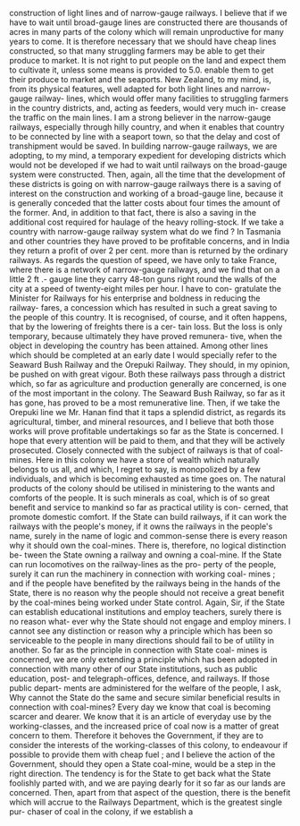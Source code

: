 construction of light lines and of narrow-gauge railways. I believe that if we have to wait until broad-gauge lines are constructed there are thousands of acres in many parts of the colony which will remain unproductive for many years to come. It is therefore necessary that we should have cheap lines constructed, so that many struggling farmers may be able to get their produce to market. It is not right to put people on the land and expect them to cultivate it, unless some means is provided to 5.0. enable them to get their produce to market and the seaports. New Zealand, to my mind, is, from its physical features, well adapted for both light lines and narrow-gauge railway- lines, which would offer many facilities to struggling farmers in the country districts, and, acting as feeders, would very much in- crease the traffic on the main lines. I am a strong believer in the narrow-gauge railways, especially through hilly country, and when it enables that country to be connected by line with a seaport town, so that the delay and cost of transhipment would be saved. In building narrow-gauge railways, we are adopting, to my mind, a temporary expedient for developing districts which would not be developed if we had to wait until railways on the broad-gauge system were constructed. Then, again, all the time that the development of these districts is going on with narrow-gauge railways there is a saving of interest on the construction and working of a broad-gauge line, because it is generally conceded that the latter costs about four times the amount of the former. And, in addition to that fact, there is also a saving in the additional cost required for haulage of the heavy rolling-stock. If we take a country with narrow-gauge railway system what do we find ? In Tasmania and other countries they have proved to be profitable concerns, and in India they return a profit of over 2 per cent. more than is returned by the ordinary railways. As regards the question of speed, we have only to take France, where there is a network of narrow-gauge railways, and we find that on a little 2 ft .- gauge line they carry 48-ton guns right round the walls of the city at a speed of twenty-eight miles per hour. I have to con- gratulate the Minister for Railways for his enterprise and boldness in reducing the railway- fares, a concession which has resulted in such a great saving to the people of this country. It is recognised, of course, and it often happens, that by the lowering of freights there is a cer- tain loss. But the loss is only temporary, because ultimately they have proved remunera- tive, when the object in developing the country has been attained. Among other lines which should be completed at an early date I would specially refer to the Seaward Bush Railway and the Orepuki Railway. They should, in my opinion, be pushed on with great vigour. Both these railways pass through a district which, so far as agriculture and production generally are concerned, is one of the most important in the colony. The Seaward Bush Railway, so far as it has gone, has proved to be a most remunerative line. Then, if we take the Orepuki line we Mr. Hanan find that it taps a splendid district, as regards its agricultural, timber, and mineral resources, and I believe that both those works will prove profitable undertakings so far as the State is concerned. I hope that every attention will be paid to them, and that they will be actively prosecuted. Closely connected with the subject of railways is that of coal-mines. Here in this colony we have a store of wealth which naturally belongs to us all, and which, I regret to say, is monopolized by a few individuals, and which is becoming exhausted as time goes on. The natural products of the colony should be utilised in ministering to the wants and comforts of the people. It is such minerals as coal, which is of so great benefit and service to mankind so far as practical utility is con- cerned, that promote domestic comfort. If the State can build railways, if it can work the railways with the people's money, if it owns the railways in the people's name, surely in the name of logic and common-sense there is every reason why it should own the coal-mines. There is, therefore, no logical distinction be- tween the State owning a railway and owning a coal-mine. If the State can run locomotives on the railway-lines as the pro- perty of the people, surely it can run the machinery in connection with working coal- mines ; and if the people have benefited by the railways being in the hands of the State, there is no reason why the people should not receive a great benefit by the coal-mines being worked under State control. Again, Sir, if the State can establish educational institutions and employ teachers, surely there is no reason what- ever why the State should not engage and employ miners. I cannot see any distinction or reason why a principle which has been so serviceable to the people in many directions should fail to be of utility in another. So far as the principle in connection with State coal- mines is concerned, we are only extending a principle which has been adopted in connection with many other of our State institutions, such as public education, post- and telegraph-offices, defence, and railways. If those public depart- ments are administered for the welfare of the people, I ask, Why cannot the State do the same and secure similar beneficial results in connection with coal-mines? Every day we know that coal is becoming scarcer and dearer. We know that it is an article of everyday use by the working-classes, and the increased price of coal now is a matter of great concern to them. Therefore it behoves the Government, if they are to consider the interests of the working-classes of this colony, to endeavour if possible to provide them with cheap fuel ; and I believe the action of the Government, should they open a State coal-mine, would be a step in the right direction. The tendency is for the State to get back what the State foolishly parted with, and we are paying dearly for it so far as our lands are concerned. Then, apart from that aspect of the question, there is the benefit which will accrue to the Railways Department, which is the greatest single pur- chaser of coal in the colony, if we establish a 